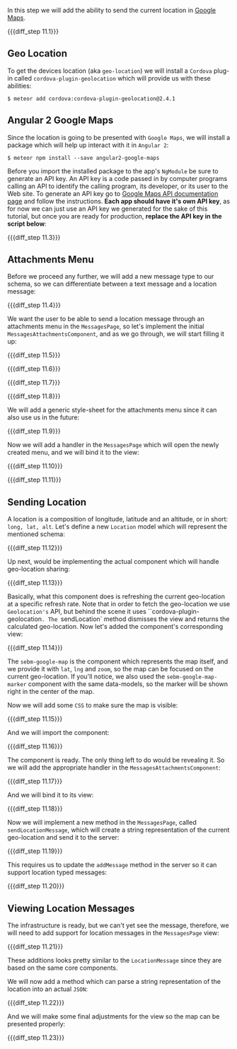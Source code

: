 In this step we will add the ability to send the current location in [Google Maps](https://www.google.com/maps/).

{{{diff_step 11.1}}}

## Geo Location

To get the devices location (aka `geo-location`) we will install a `Cordova` plug-in called `cordova-plugin-geolocation` which will provide us with these abilities:

    $ meteor add cordova:cordova-plugin-geolocation@2.4.1

## Angular 2 Google Maps

Since the location is going to be presented with `Google Maps`, we will install a package which will help up interact with it in `Angular 2`:

    $ meteor npm install --save angular2-google-maps

Before you import the installed package to the app's `NgModule` be sure to generate an API key. An API key is a code passed in by computer programs calling an API to identify the calling program, its developer, or its user to the Web site. To generate an API key go to [Google Maps API documentation page](https://developers.google.com/maps/documentation/javascript/get-api-key) and follow the instructions. **Each app should have it's own API key**, as for now we can just use an API key we generated for the sake of this tutorial, but once you are ready for production, **replace the API key in the script below**:

{{{diff_step 11.3}}}

## Attachments Menu

Before we proceed any further, we will add a new message type to our schema, so we can differentiate between a text message and a location message:

{{{diff_step 11.4}}}

We want the user to be able to send a location message through an attachments menu in the `MessagesPage`, so let's implement the initial `MessagesAttachmentsComponent`, and as we go through, we will start filling it up:

{{{diff_step 11.5}}}

{{{diff_step 11.6}}}

{{{diff_step 11.7}}}

{{{diff_step 11.8}}}

We will add a generic style-sheet for the attachments menu since it can also use us in the future:

{{{diff_step 11.9}}}

Now we will add a handler in the `MessagesPage` which will open the newly created menu, and we will bind it to the view:

{{{diff_step 11.10}}}

{{{diff_step 11.11}}}

## Sending Location

A location is a composition of longitude, latitude and an altitude, or in short: `long, lat, alt`. Let's define a new `Location` model which will represent the mentioned schema:

{{{diff_step 11.12}}}

Up next, would be implementing the actual component which will handle geo-location sharing:

{{{diff_step 11.13}}}

Basically, what this component does is refreshing the current geo-location at a specific refresh rate. Note that in order to fetch the geo-location we use `Geolocation's` API, but behind the scene it uses ``cordova-plugin-geolocation`. The `sendLocation` method dismisses the view and returns the calculated geo-location. Now let's added the component's corresponding view:

{{{diff_step 11.14}}}

The `sebm-google-map` is the component which represents the map itself, and we provide it with `lat`, `lng` and `zoom`, so the map can be focused on the current geo-location. If you'll notice, we also used the `sebm-google-map-marker` component with the same data-models, so the marker will be shown right in the center of the map.

Now we will add some `CSS` to make sure the map is visible:

{{{diff_step 11.15}}}

And we will import the component:

{{{diff_step 11.16}}}

The component is ready. The only thing left to do would be revealing it. So we will add the appropriate handler in the `MessagesAttachmentsComponent`:

{{{diff_step 11.17}}}

And we will bind it to its view:

{{{diff_step 11.18}}}

Now we will implement a new method in the `MessagesPage`, called `sendLocationMessage`, which will create a string representation of the current geo-location and send it to the server:

{{{diff_step 11.19}}}

This requires us to update the `addMessage` method in the server so it can support location typed messages:

{{{diff_step 11.20}}}

## Viewing Location Messages

The infrastructure is ready, but we can't yet see the message, therefore, we will need to add support for location messages in the `MessagesPage` view:

{{{diff_step 11.21}}}

These additions looks pretty similar to the `LocationMessage` since they are based on the same core components.

We will now add a method which can parse a string representation of the location into an actual `JSON`:

{{{diff_step 11.22}}}

And we will make some final adjustments for the view so the map can be presented properly:

{{{diff_step 11.23}}}
